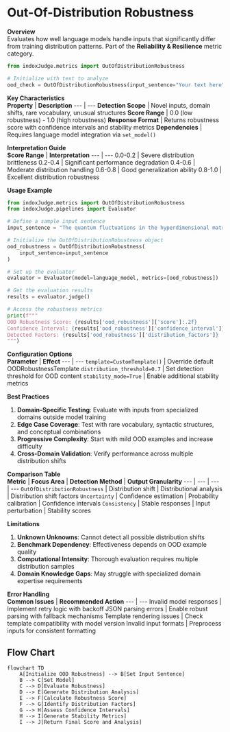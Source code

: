 # Out-Of-Distribution Robustness

**Overview**  
Evaluates how well language models handle inputs that significantly differ from training distribution patterns. Part of the **Reliability & Resilience** metric category.

```python
from indoxJudge.metrics import OutOfDistributionRobustness

# Initialize with text to analyze
ood_check = OutOfDistributionRobustness(input_sentence="Your text here")
```

**Key Characteristics**  
**Property** | **Description**
--- | ---
**Detection Scope** | Novel inputs, domain shifts, rare vocabulary, unusual structures
**Score Range** | 0.0 (low robustness) - 1.0 (high robustness)
**Response Format** | Returns robustness score with confidence intervals and stability metrics
**Dependencies** | Requires language model integration via `set_model()`

**Interpretation Guide**  
**Score Range** | **Interpretation**
--- | ---
0.0-0.2 | Severe distribution brittleness
0.2-0.4 | Significant performance degradation
0.4-0.6 | Moderate distribution handling
0.6-0.8 | Good generalization ability
0.8-1.0 | Excellent distribution robustness

**Usage Example**

```python
from indoxJudge.metrics import OutOfDistributionRobustness
from indoxJudge.pipelines import Evaluator

# Define a sample input sentence
input_sentence = "The quantum fluctuations in the hyperdimensional matrix caused unexpected resonance."

# Initialize the OutOfDistributionRobustness object
ood_robustness = OutOfDistributionRobustness(
    input_sentence=input_sentence
)

# Set up the evaluator
evaluator = Evaluator(model=language_model, metrics=[ood_robustness])

# Get the evaluation results
results = evaluator.judge()

# Access the robustness metrics
print(f"""
OOD Robustness Score: {results['ood_robustness']['score']:.2f}
Confidence Interval: {results['ood_robustness']['confidence_interval']}
Detected Factors: {results['ood_robustness']['distribution_factors']}
""")
```

**Configuration Options**  
**Parameter** | **Effect**
--- | ---
`template=CustomTemplate()` | Override default OODRobustnessTemplate
`distribution_threshold=0.7` | Set detection threshold for OOD content
`stability_mode=True` | Enable additional stability metrics

**Best Practices**

1. **Domain-Specific Testing**: Evaluate with inputs from specialized domains outside model training
2. **Edge Case Coverage**: Test with rare vocabulary, syntactic structures, and conceptual combinations
3. **Progressive Complexity**: Start with mild OOD examples and increase difficulty
4. **Cross-Domain Validation**: Verify performance across multiple distribution shifts

**Comparison Table**  
**Metric** | **Focus Area** | **Detection Method** | **Output Granularity**
--- | --- | --- | ---
`OutOfDistributionRobustness` | Distribution shift | Distributional analysis | Distribution shift factors
`Uncertainty` | Confidence estimation | Probability calibration | Confidence intervals
`Consistency` | Stable responses | Input perturbation | Stability scores

**Limitations**

1. **Unknown Unknowns**: Cannot detect all possible distribution shifts
2. **Benchmark Dependency**: Effectiveness depends on OOD example quality
3. **Computational Intensity**: Thorough evaluation requires multiple distribution samples
4. **Domain Knowledge Gaps**: May struggle with specialized domain expertise requirements

**Error Handling**  
**Common Issues** | **Recommended Action**
--- | ---
Invalid model responses | Implement retry logic with backoff
JSON parsing errors | Enable robust parsing with fallback mechanisms
Template rendering issues | Check template compatibility with model version
Invalid input formats | Preprocess inputs for consistent formatting

## Flow Chart

```mermaid
flowchart TD
    A[Initialize OOD Robustness] --> B[Set Input Sentence]
    B --> C[Set Model]
    C --> D[Evaluate Robustness]
    D --> E[Generate Distribution Analysis]
    E --> F[Calculate Robustness Score]
    F --> G[Identify Distribution Factors]
    G --> H[Assess Confidence Intervals]
    H --> I[Generate Stability Metrics]
    I --> J[Return Final Score and Analysis]
```
